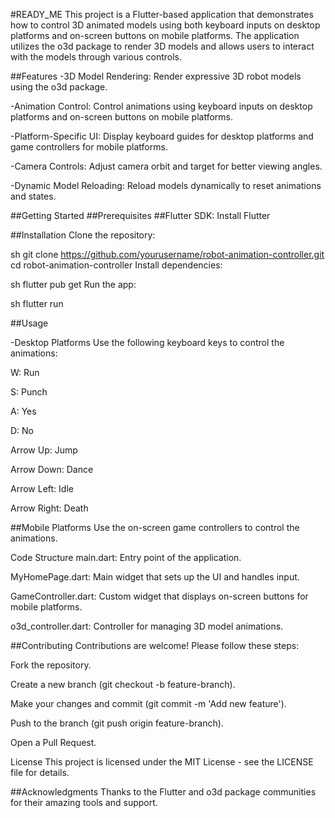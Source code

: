 #READY_ME
This project is a Flutter-based application that demonstrates how to control 3D animated models using both keyboard inputs on desktop platforms and on-screen buttons on mobile platforms. The application utilizes the o3d package to render 3D models and allows users to interact with the models through various controls.

##Features
-3D Model Rendering: Render expressive 3D robot models using the o3d package.

-Animation Control: Control animations using keyboard inputs on desktop platforms and on-screen buttons on mobile platforms.

-Platform-Specific UI: Display keyboard guides for desktop platforms and game controllers for mobile platforms.

-Camera Controls: Adjust camera orbit and target for better viewing angles.

-Dynamic Model Reloading: Reload models dynamically to reset animations and states.



##Getting Started
##Prerequisites
##Flutter SDK: Install Flutter

##Installation
Clone the repository:

sh
git clone https://github.com/yourusername/robot-animation-controller.git
cd robot-animation-controller
Install dependencies:

sh
flutter pub get
Run the app:

sh
flutter run

##Usage

-Desktop Platforms
Use the following keyboard keys to control the animations:

W: Run

S: Punch

A: Yes

D: No

Arrow Up: Jump

Arrow Down: Dance

Arrow Left: Idle

Arrow Right: Death

##Mobile Platforms
Use the on-screen game controllers to control the animations.

Code Structure
main.dart: Entry point of the application.

MyHomePage.dart: Main widget that sets up the UI and handles input.

GameController.dart: Custom widget that displays on-screen buttons for mobile platforms.

o3d_controller.dart: Controller for managing 3D model animations.

##Contributing
Contributions are welcome! Please follow these steps:

Fork the repository.

Create a new branch (git checkout -b feature-branch).

Make your changes and commit (git commit -m 'Add new feature').

Push to the branch (git push origin feature-branch).

Open a Pull Request.

License
This project is licensed under the MIT License - see the LICENSE file for details.

##Acknowledgments
Thanks to the Flutter and o3d package communities for their amazing tools and support.